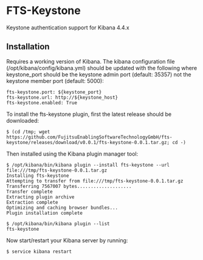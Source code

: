 FTS-Keystone
=====

Keystone authentication support for Kibana 4.4.x

Installation
-----

Requires a working version of Kibana. The kibana configuration file (/opt/kibana/config/kibana.yml) should be updated
with the following where keystone_port should be the keystone admin port (default: 35357) not the keystone member
port (default: 5000):

```
fts-keystone.port: ${keystone_port}
fts-keystone.url: http://${keystone_host}
fts-keystone.enabled: True
```

To install the fts-keystone plugin, first the latest release should be downloaded:

```
$ (cd /tmp; wget https://github.com/FujitsuEnablingSoftwareTechnologyGmbH/fts-keystone/releases/download/v0.0.1/fts-keystone-0.0.1.tar.gz; cd -)
```

Then installed using the Kibana plugin manager tool:

```
$ /opt/kibana/bin/kibana plugin --install fts-keystone --url file:///tmp/fts-keystone-0.0.1.tar.gz
Installing fts-keystone
Attempting to transfer from file:///tmp/fts-keystone-0.0.1.tar.gz
Transferring 7567007 bytes....................
Transfer complete
Extracting plugin archive
Extraction complete
Optimizing and caching browser bundles...
Plugin installation complete

$ /opt/kibana/bin/kibana plugin --list
fts-keystone
```
Now start/restart your Kibana server by running:

```
$ service kibana restart
```
